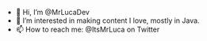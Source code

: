 - 👋 Hi, I’m @MrLucaDev
- 👀 I’m interested in making content I love, mostly in Java.
- 📫 How to reach me: @ItsMrLuca on Twitter

<!---
MrLucaDev/MrLucaDev is a ✨ special ✨ repository because its `README.md` (this file) appears on your GitHub profile.
You can click the Preview link to take a look at your changes.
--->
